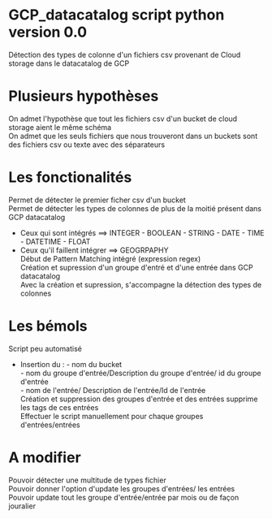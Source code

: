 
# GCP_datacatalog script python version 0.0
Détection des types de colonne d'un fichiers csv provenant de Cloud storage dans le datacatalog de GCP

# Plusieurs hypothèses
On admet l'hypothèse que tout les fichiers csv d'un bucket de cloud storage aient le même schéma  
On admet que les seuls fichiers que nous trouveront dans un buckets sont des fichiers csv ou texte avec des séparateurs  



# Les fonctionalités 
Permet de détecter le premier ficher csv d'un bucket  
Permet de détecter les types de colonnes de plus de la moitié présent dans GCP datacatalog  
- Ceux qui sont intégrés ==> INTEGER - BOOLEAN - STRING - DATE - TIME - DATETIME - FLOAT  
- Ceux qu'il faillent intégrer ==> GEOGRPAPHY  
Début de Pattern Matching intégré (expression regex)  
Création et supression d'un groupe d'entré et d'une entrée dans GCP datacatalog  
Avec la création et supression, s'accompagne la détection des types de colonnes  

# Les bémols
Script peu automatisé  
- Insertion du : - nom du bucket  
                 - nom du groupe d'entrée/Description du groupe d'entrée/ id du groupe d'entrée  
                 - nom de l'entrée/ Description de l'entrée/Id de l'entrée  
Création et suppression des groupes d'entrée et des entrées supprime les tags de ces entrées  
Effectuer le script manuellement pour chaque groupes d'entrées/entrées  

# A modifier
Pouvoir détecter une multitude de types fichier  
Pouvoir donner l'option d'update les groupes d'entrées/ les entrées  
Pouvoir update tout les groupe d'entrée/entrée par mois ou de façon jouralier  


